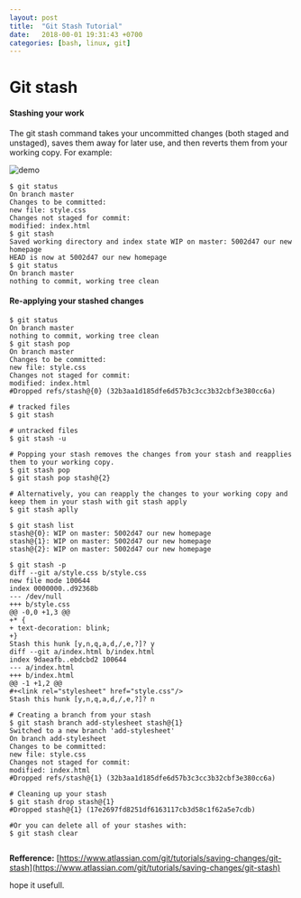 ```yaml
---
layout: post
title:  "Git Stash Tutorial"
date:   2018-00-01 19:31:43 +0700
categories: [bash, linux, git]
---
```


# Git stash
#### Stashing your work
The git stash command takes your uncommitted changes (both staged and unstaged), saves them away for later use, and then reverts them from your working copy. For example:

![demo](https://raw.githubusercontent.com/datagit/datagit.github.io/master/static/img/_posts/git_stash.png)
```
$ git status
On branch master
Changes to be committed:
new file: style.css
Changes not staged for commit:
modified: index.html
$ git stash
Saved working directory and index state WIP on master: 5002d47 our new homepage
HEAD is now at 5002d47 our new homepage
$ git status
On branch master
nothing to commit, working tree clean
```
#### Re-applying your stashed changes
```
$ git status
On branch master
nothing to commit, working tree clean
$ git stash pop
On branch master
Changes to be committed:
new file: style.css
Changes not staged for commit:
modified: index.html
#Dropped refs/stash@{0} (32b3aa1d185dfe6d57b3c3cc3b32cbf3e380cc6a)
```

```
# tracked files
$ git stash 

# untracked files
$ git stash -u

# Popping your stash removes the changes from your stash and reapplies them to your working copy.
$ git stash pop
$ git stash pop stash@{2}

# Alternatively, you can reapply the changes to your working copy and keep them in your stash with git stash apply
$ git stash aplly

$ git stash list
stash@{0}: WIP on master: 5002d47 our new homepage
stash@{1}: WIP on master: 5002d47 our new homepage
stash@{2}: WIP on master: 5002d47 our new homepage

$ git stash -p
diff --git a/style.css b/style.css
new file mode 100644
index 0000000..d92368b
--- /dev/null
+++ b/style.css
@@ -0,0 +1,3 @@
+* {
+ text-decoration: blink;
+}
Stash this hunk [y,n,q,a,d,/,e,?]? y
diff --git a/index.html b/index.html
index 9daeafb..ebdcbd2 100644
--- a/index.html
+++ b/index.html
@@ -1 +1,2 @@
#+<link rel="stylesheet" href="style.css"/>
Stash this hunk [y,n,q,a,d,/,e,?]? n

# Creating a branch from your stash
$ git stash branch add-stylesheet stash@{1}
Switched to a new branch 'add-stylesheet'
On branch add-stylesheet
Changes to be committed:
new file: style.css
Changes not staged for commit:
modified: index.html
#Dropped refs/stash@{1} (32b3aa1d185dfe6d57b3c3cc3b32cbf3e380cc6a)

# Cleaning up your stash
$ git stash drop stash@{1}
#Dropped stash@{1} (17e2697fd8251df6163117cb3d58c1f62a5e7cdb)

#Or you can delete all of your stashes with:
$ git stash clear


```


**Refference:** [https://www.atlassian.com/git/tutorials/saving-changes/git-stash](https://www.atlassian.com/git/tutorials/saving-changes/git-stash)

hope it usefull.
